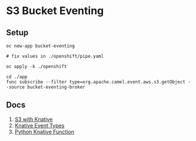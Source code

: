# S3 Bucket Eventing

## Setup

```shell
oc new-app bucket-eventing

# fix values in ./openshift/pipe.yaml

oc apply -k ./openshift

cd ./app
func subscribe --filter type=org.apache.camel.event.aws.s3.getObject --source bucket-eventing-broker
```

## Docs
1. [S3 with Knative](https://knative.dev/blog/articles/consuming_s3_data_with_knative/)
2. [Knative Event Types](https://knative.dev/docs/eventing/event-registry/#about-eventtype-objects)
3. [Python Knative Function](https://developers.redhat.com/articles/2021/09/09/create-event-based-serverless-functions-python)
